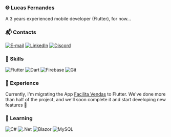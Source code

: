 ### &#127760; Lucas Fernandes
A 3 years experienced mobile developer (Flutter), for now...

### &#x1F4EC; Contacts
[![E-mail](https://img.shields.io/badge/-Email-000?style=for-the-badge&logo=microsoft-outlook&logoColor=007BFF)](mailto:int2.fernandes@gmail.com)
[![LinkedIn](https://img.shields.io/badge/linkedin-%230077B5.svg?style=for-the-badge&logo=linkedin&logoColor=white)](https://www.linkedin.com/in/lucas-fernandes-a296bb7b/)
[![Discord](https://img.shields.io/badge/Discord-7289DA?style=for-the-badge&logo=discord&logoColor=white)](https://discord.com/channels/@lucasfernandes93/)

### &#128295; Skills

![Flutter](https://img.shields.io/badge/Flutter-02569B?style=for-the-badge&logo=flutter&logoColor=white) ![Dart](https://img.shields.io/badge/Dart-0175C2?style=for-the-badge&logo=dart&logoColor=white) 
![Firebase](https://img.shields.io/badge/firebase-a08021?style=for-the-badge&logo=firebase&logoColor=ffcd34)
![Git](https://img.shields.io/badge/GIT-E44C30?style=for-the-badge&logo=git&logoColor=white)


### &#x1F680; Experience

Currently, I'm migrating the App [Facilita Vendas](https://play.google.com/store/apps/details?id=app.facilita&hl=pt_BR&gl=US) to Flutter. We've done more than half of the project, and we'll soon complete it and start developing new features &#128246;

### &#128142; Learning 

![C#](https://img.shields.io/badge/c%23-%23239120.svg?style=for-the-badge&logo=csharp&logoColor=white)
![.Net](https://img.shields.io/badge/.NET-5C2D91?style=for-the-badge&logo=.net&logoColor=white)
![Blazor](https://img.shields.io/badge/blazor-%235C2D91.svg?style=for-the-badge&logo=blazor&logoColor=white)
![MySQL](https://img.shields.io/badge/mysql-4479A1.svg?style=for-the-badge&logo=mysql&logoColor=white)

<br></br>
